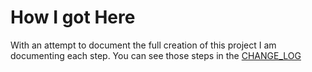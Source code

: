 # How I got Here

With an attempt to document the full creation of this project I am documenting each step. You can see those steps in the [CHANGE_LOG](CHANGE_LOG.md)
